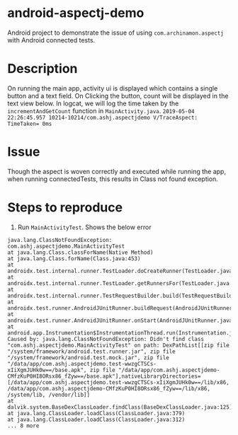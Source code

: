 # android-aspectj-demo
Android project to demonstrate the issue of using `com.archinamon.aspectj` with Android connected tests.

# Description
On running the main app, activity ui is displayed which contains a single button and a text field. On Clicking the button, count will be displayed in the text view below. In logcat, we will log the time taken by the `incrementAndGetCount` function in `MainActivity.java`. 
`2019-05-04 22:26:45.957 10214-10214/com.ashj.aspectjdemo V/TraceAspect: TimeTaken= 0ms`

# Issue
Though the aspect is woven correctly and executed while running the app, when running connectedTests, this results in Class not found exception.

# Steps to reproduce
1. Run `MainActivityTest`.
Shows the below error
```
java.lang.ClassNotFoundException: com.ashj.aspectjdemo.MainActivityTest
at java.lang.Class.classForName(Native Method)
at java.lang.Class.forName(Class.java:453)
at androidx.test.internal.runner.TestLoader.doCreateRunner(TestLoader.java:72)
at androidx.test.internal.runner.TestLoader.getRunnersFor(TestLoader.java:104)
at androidx.test.internal.runner.TestRequestBuilder.build(TestRequestBuilder.java:793)
at androidx.test.runner.AndroidJUnitRunner.buildRequest(AndroidJUnitRunner.java:547)
at androidx.test.runner.AndroidJUnitRunner.onStart(AndroidJUnitRunner.java:390)
at android.app.Instrumentation$InstrumentationThread.run(Instrumentation.java:2075)
Caused by: java.lang.ClassNotFoundException: Didn't find class "com.ashj.aspectjdemo.MainActivityTest" on path: DexPathList[[zip file "/system/framework/android.test.runner.jar", zip file "/system/framework/android.test.mock.jar", zip file "/data/app/com.ashj.aspectjdemo.test-wwzgCTSCs-xIiXgmJUHk0w==/base.apk", zip file "/data/app/com.ashj.aspectjdemo-CMfzKuP0HI8ORsx86_fZyw==/base.apk"],nativeLibraryDirectories=[/data/app/com.ashj.aspectjdemo.test-wwzgCTSCs-xIiXgmJUHk0w==/lib/x86, /data/app/com.ashj.aspectjdemo-CMfzKuP0HI8ORsx86_fZyw==/lib/x86, /system/lib, /vendor/lib]]
at dalvik.system.BaseDexClassLoader.findClass(BaseDexClassLoader.java:125)
at java.lang.ClassLoader.loadClass(ClassLoader.java:379)
at java.lang.ClassLoader.loadClass(ClassLoader.java:312)
... 8 more
```
